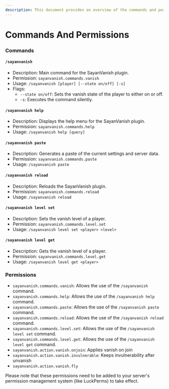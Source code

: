 ```yaml
---
description: This document provides an overview of the commands and permissions
---
```


# Commands And Permissions

### Commands

#### `/sayanvanish`

* Description: Main command for the SayanVanish plugin.
* Permission: `sayanvanish.commands.vanish`
* Usage: `/sayanvanish [player] [--state on/off] [-s]`
* Flags:
  * `--state on/off`: Sets the vanish state of the player to either on or off.
  * `-s`: Executes the command silently.

#### `/sayanvanish help`

* Description: Displays the help menu for the SayanVanish plugin.
* Permission: `sayanvanish.commands.help`
* Usage: `/sayanvanish help [query]`

#### `/sayanvanish paste`

* Description: Generates a paste of the current settings and server data.
* Permission: `sayanvanish.commands.paste`
* Usage: `/sayanvanish paste`

#### `/sayanvanish reload`

* Description: Reloads the SayanVanish plugin.
* Permission: `sayanvanish.commands.reload`
* Usage: `/sayanvanish reload`

#### `/sayanvanish level set`

* Description: Sets the vanish level of a player.
* Permission: `sayanvanish.commands.level.set`
* Usage: `/sayanvanish level set <player> <level>`

#### `/sayanvanish level get`

* Description: Gets the vanish level of a player.
* Permission: `sayanvanish.commands.level.get`
* Usage: `/sayanvanish level get <player>`

### Permissions

* `sayanvanish.commands.vanish`: Allows the use of the `/sayanvanish` command.
* `sayanvanish.commands.help`: Allows the use of the `/sayanvanish help` command.
* `sayanvanish.commands.paste`: Allows the use of the `/sayanvanish paste` command.
* `sayanvanish.commands.reload`: Allows the use of the `/sayanvanish reload` command.
* `sayanvanish.commands.level.set`: Allows the use of the `/sayanvanish level set` command.
* `sayanvanish.commands.level.get`: Allows the use of the `/sayanvanish level get` command.
* `sayanvanish.action.vanish.onjoin`: Applies vanish on join
* `sayanvanish.action.vanish.invulnerable`: Keeps invulnerability after unvanish
* `sayanvanish.action.vanish.fly`



Please note that these permissions need to be added to your server's permission management system (like LuckPerms) to take effect.
